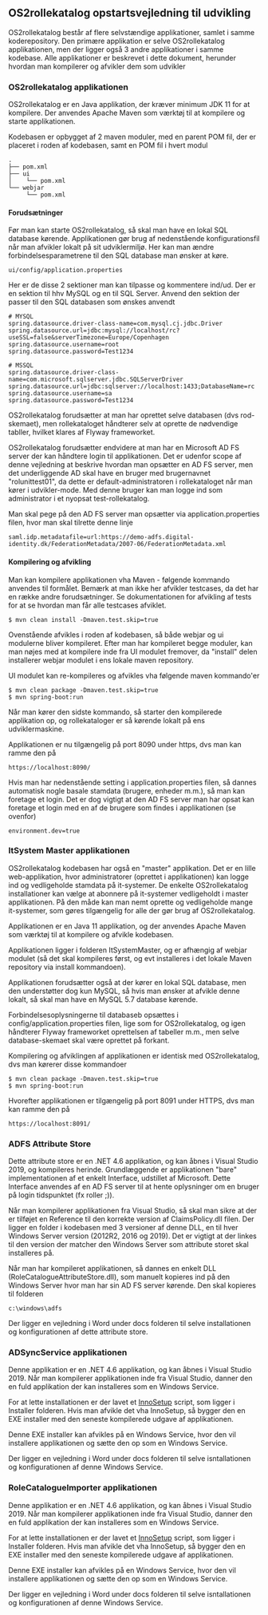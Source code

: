 ## OS2rollekatalog opstartsvejledning til udvikling
OS2rollekatalog består af flere selvstændige applikationer, samlet i samme koderepository. Den primære applikation er selve OS2rollekatalog applikationen, men der ligger også 3 andre applikationer i samme kodebase. Alle applikationer er beskrevet i dette dokument, herunder hvordan man kompilerer og afvikler dem som udvikler

### OS2rollekatalog applikationen
OS2rollekatalog er en Java applikation, der kræver minimum JDK 11 for at kompilere. Der anvendes Apache Maven som værktøj til at kompilere og starte applikationen.

Kodebasen er opbygget af 2 maven moduler, med en parent POM fil, der er placeret i roden af kodebasen, samt en POM fil i hvert modul

    .
    ├── pom.xml
    ├── ui
    │    └── pom.xml
    └── webjar
         └── pom.xml

#### Forudsætninger
Før man kan starte OS2rollekatalog, så skal man have en lokal SQL database kørende. Applikationen gør brug af nedenstående konfigurationsfil når man afvikler lokalt på sit udviklermiljø. Her kan man ændre forbindelsesparametrene til den SQL database man ønsker at køre.

    ui/config/application.properties

Her er de disse 2 sektioner man kan tilpasse og kommentere ind/ud. Der er en sektion til hhv MySQL og en til SQL Server. Anvend den sektion der passer til den SQL databasen som ønskes anvendt

    # MYSQL
    spring.datasource.driver-class-name=com.mysql.cj.jdbc.Driver
    spring.datasource.url=jdbc:mysql://localhost/rc?useSSL=false&serverTimezone=Europe/Copenhagen
    spring.datasource.username=root
    spring.datasource.password=Test1234

    # MSSQL
    spring.datasource.driver-class-name=com.microsoft.sqlserver.jdbc.SQLServerDriver
    spring.datasource.url=jdbc:sqlserver://localhost:1433;DatabaseName=rc
    spring.datasource.username=sa
    spring.datasource.password=Test1234

OS2rollekatalog forudsætter at man har oprettet selve databasen (dvs rod-skemaet), men rollekataloget håndterer selv at oprette de nødvendige tabller, hvilket klares af Flyway frameworket.

OS2rollekatalog forudsætter endvidere at man har en Microsoft AD FS server der kan håndtere login til applikationen. Det er udenfor scope af denne vejledning at beskrive hvordan man opsætter en AD FS server, men det underliggende AD skal have en bruger med brugernavnet "rolunittest01", da dette er default-administratoren i rollekataloget når man kører i udvikler-mode. Med denne bruger kan man logge ind som administrator i et nyopsat test-rollekatalog.

Man skal pege på den AD FS server man opsætter via application.properties filen, hvor man skal tilrette denne linje

    saml.idp.metadatafile=url:https://demo-adfs.digital-identity.dk/FederationMetadata/2007-06/FederationMetadata.xml

#### Kompilering og afvikling
Man kan kompilere applikationen vha Maven - følgende kommando anvendes til formålet. Bemærk at man ikke her afvikler testcases, da det har en række andre forudsætninger. Se dokumentationen for afvikling af tests for at se hvordan man får alle testcases afviklet.

    $ mvn clean install -Dmaven.test.skip=true

Ovenstående afvikles i roden af kodebasen, så både webjar og ui modulerne bliver kompileret. Efter man har kompileret begge moduler, kan man nøjes med at kompilere inde fra UI modulet fremover, da "install" delen installerer webjar modulet i ens lokale maven repository.

UI modulet kan re-kompileres og afvikles vha følgende maven kommando'er

    $ mvn clean package -Dmaven.test.skip=true
    $ mvn spring-boot:run

Når man kører den sidste kommando, så starter den kompilerede applikation op, og rollekataloger er så kørende lokalt på ens udviklermaskine.

Applikationen er nu tilgængelig på port 8090 under https, dvs man kan ramme den på

    https://localhost:8090/
    
Hvis man har nedenstående setting i application.properties filen, så dannes automatisk nogle basale stamdata (brugere, enheder m.m.), så man kan foretage et login. Det er dog vigtigt at den AD FS server man har opsat kan foretage et login med en af de brugere som findes i applikationen (se ovenfor)

    environment.dev=true

### ItSystem Master applikationen
OS2rollekatalog kodebasen har også en "master" applikation. Det er en lille web-applikation, hvor administratorer (oprettet i applikationen) kan logge ind og vedligeholde stamdata på it-systemer. De enkelte OS2rollekatalog installationer kan vælge at abonnere på it-systemer vedligeholdt i master applikationen. På den måde kan man nemt oprette og vedligeholde mange it-systemer, som gøres tilgængelig for alle der gør brug af OS2rollekatalog.

Applikationen er en Java 11 applikation, og der anvendes Apache Maven som værktøj til at kompilere og afvikle kodebasen.

Applikationen ligger i folderen ItSystemMaster, og er afhængig af webjar modulet (så det skal kompileres først, og evt installeres i det lokale Maven repository via install kommandoen).

Applikationen forudsætter også at der kører en lokal SQL database, men den understøtter dog kun MySQL, så hvis man ønsker at afvikle denne lokalt, så skal man have en MySQL 5.7 database kørende.

Forbindelsesoplysningerne til databaseb opsættes i config/application.properties filen, lige som for OS2rollekatalog, og igen håndterer Flyway frameworket oprettelsen af tabeller m.m., men selve database-skemaet skal være oprettet på forkant.

Kompilering og afviklingen af applikationen er identisk med OS2rollekatalog, dvs man kørerer disse kommandoer

    $ mvn clean package -Dmaven.test.skip=true
    $ mvn spring-boot:run

Hvorefter applikationen er tilgængelig på port 8091 under HTTPS, dvs man kan ramme den på

    https://localhost:8091/

### ADFS Attribute Store
Dette attribute store er en .NET 4.6 applikation, og kan åbnes i Visual Studio 2019, og kompileres herinde. Grundlæggende er applikationen "bare" implementationen af et enkelt Interface, udstillet af Microsoft. Dette Interface anvendes af en AD FS server til at hente oplysninger om en bruger på login tidspunktet (fx roller ;)).

Når man kompilerer applikationen fra Visual Studio, så skal man sikre at der er tilføjet en Reference til den korrekte version af ClaimsPolicy.dll filen. Der ligger en folder i kodebasen med 3 versioner af denne DLL, en til hver Windows Server version (2012R2, 2016 og 2019). Det er vigtigt at der linkes til den version der matcher den Windows Server som attribute storet skal installeres på.

Når man har kompileret applikationen, så dannes en enkelt DLL (RoleCatalogueAttributeStore.dll), som manuelt kopieres ind på den Windows Server hvor man har sin AD FS server kørende. Den skal kopieres til folderen

    c:\windows\adfs
    
Der ligger en vejledning i Word under docs folderen til selve installationen og konfigurationen af dette attribute store.

### ADSyncService applikationen
Denne applikation er en .NET 4.6 applikation, og kan åbnes i Visual Studio 2019. Når man kompilerer applikationen inde fra Visual Studio, danner den en fuld applikation der kan installeres som en Windows Service.

For at lette installationen er der lavet et [InnoSetup](https://jrsoftware.org/isinfo.php) script, som ligger i Installer folderen. Hvis man afvikle det vha InnoSetup, så bygger den en EXE installer med den seneste kompilerede udgave af applikationen.

Denne EXE installer kan afvikles på en Windows Service, hvor den vil installere applikationen og sætte den op som en Windows Service.

Der ligger en vejledning i Word under docs folderen til selve isntallationen og konfigurationen af denne Windows Service.

### RoleCatalogueImporter applikationen
Denne applikation er en .NET 4.6 applikation, og kan åbnes i Visual Studio 2019. Når man kompilerer applikationen inde fra Visual Studio, danner den en fuld applikation der kan installeres som en Windows Service.

For at lette installationen er der lavet et [InnoSetup](https://jrsoftware.org/isinfo.php) script, som ligger i Installer folderen. Hvis man afvikle det vha InnoSetup, så bygger den en EXE installer med den seneste kompilerede udgave af applikationen.

Denne EXE installer kan afvikles på en Windows Service, hvor den vil installere applikationen og sætte den op som en Windows Service.

Der ligger en vejledning i Word under docs folderen til selve isntallationen og konfigurationen af denne Windows Service.
